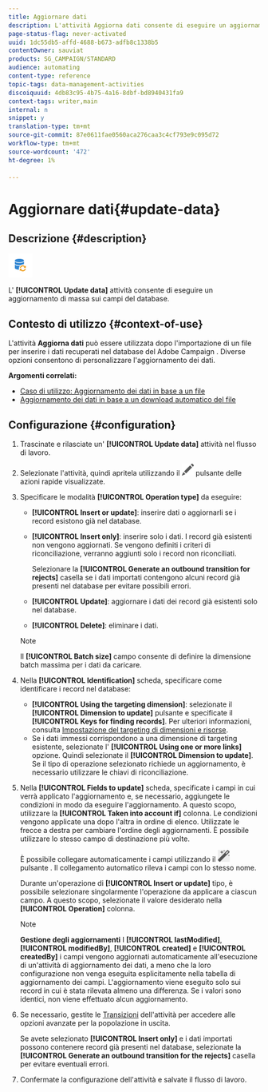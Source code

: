 ```yaml
---
title: Aggiornare dati
description: L'attività Aggiorna dati consente di eseguire un aggiornamento di massa sui campi del database.
page-status-flag: never-activated
uuid: 1dc55db5-affd-4688-b673-adfb8c1338b5
contentOwner: sauviat
products: SG_CAMPAIGN/STANDARD
audience: automating
content-type: reference
topic-tags: data-management-activities
discoiquuid: 4db83c95-4b75-4a16-8dbf-bd8940431fa9
context-tags: writer,main
internal: n
snippet: y
translation-type: tm+mt
source-git-commit: 87e0611fae0560aca276caa3c4cf793e9c095d72
workflow-type: tm+mt
source-wordcount: '472'
ht-degree: 1%

---
```



# Aggiornare dati{#update-data}

## Descrizione {#description}

![](assets/data_update.png)

L&#39; **[!UICONTROL Update data]** attività consente di eseguire un aggiornamento di massa sui campi del database.

## Contesto di utilizzo {#context-of-use}

L&#39;attività **Aggiorna dati** può essere utilizzata dopo l&#39;importazione di un file per inserire i dati recuperati nel database del Adobe Campaign . Diverse opzioni consentono di personalizzare l&#39;aggiornamento dei dati.

**Argomenti correlati:**

* [Caso di utilizzo: Aggiornamento dei dati in base a un file](../../automating/using/update-database-file.md)
* [Aggiornamento dei dati in base a un download automatico del file](../../automating/using/update-data-automatic-download.md)

## Configurazione {#configuration}

1. Trascinate e rilasciate un&#39; **[!UICONTROL Update data]** attività nel flusso di lavoro.
1. Selezionate l&#39;attività, quindi apritela utilizzando il ![](assets/edit_darkgrey-24px.png) pulsante delle azioni rapide visualizzate.
1. Specificare le modalità **[!UICONTROL Operation type]** da eseguire:

   * **[!UICONTROL Insert or update]**: inserire dati o aggiornarli se i record esistono già nel database.
   * **[!UICONTROL Insert only]**: inserire solo i dati. I record già esistenti non vengono aggiornati. Se vengono definiti i criteri di riconciliazione, verranno aggiunti solo i record non riconciliati.

      Selezionare la **[!UICONTROL Generate an outbound transition for rejects]** casella se i dati importati contengono alcuni record già presenti nel database per evitare possibili errori.

   * **[!UICONTROL Update]**: aggiornare i dati dei record già esistenti solo nel database.
   * **[!UICONTROL Delete]**: eliminare i dati.
   >[!NOTE]
   >
   >Il **[!UICONTROL Batch size]** campo consente di definire la dimensione batch massima per i dati da caricare.

1. Nella **[!UICONTROL Identification]** scheda, specificare come identificare i record nel database:

   * **[!UICONTROL Using the targeting dimension]**: selezionate il **[!UICONTROL Dimension to update]** pulsante e specificate il **[!UICONTROL Keys for finding records]**. Per ulteriori informazioni, consulta [Impostazione del targeting di dimensioni e risorse](../../automating/using/query.md#targeting-dimensions-and-resources).
   * Se i dati immessi corrispondono a una dimensione di targeting esistente, selezionate l&#39; **[!UICONTROL Using one or more links]** opzione. Quindi selezionate il **[!UICONTROL Dimension to update]**.
   Se il tipo di operazione selezionato richiede un aggiornamento, è necessario utilizzare le chiavi di riconciliazione.

1. Nella **[!UICONTROL Fields to update]** scheda, specificate i campi in cui verrà applicato l&#39;aggiornamento e, se necessario, aggiungete le condizioni in modo da eseguire l&#39;aggiornamento. A questo scopo, utilizzare la **[!UICONTROL Taken into account if]** colonna. Le condizioni vengono applicate una dopo l&#39;altra in ordine di elenco. Utilizzate le frecce a destra per cambiare l&#39;ordine degli aggiornamenti. È possibile utilizzare lo stesso campo di destinazione più volte.

   È possibile collegare automaticamente i campi utilizzando il ![](assets/wkf_magic_wand-24px.png) pulsante . Il collegamento automatico rileva i campi con lo stesso nome.

   Durante un&#39;operazione di **[!UICONTROL Insert or update]** tipo, è possibile selezionare singolarmente l&#39;operazione da applicare a ciascun campo. A questo scopo, selezionate il valore desiderato nella **[!UICONTROL Operation]** colonna.

   >[!NOTE]
   >
   >**Gestione degli aggiornamenti** I **[!UICONTROL lastModified]**, **[!UICONTROL modifiedBy]**, **[!UICONTROL created]** e **[!UICONTROL createdBy]** i campi vengono aggiornati automaticamente all&#39;esecuzione di un&#39;attività di aggiornamento dei dati, a meno che la loro configurazione non venga eseguita esplicitamente nella tabella di aggiornamento dei campi. L&#39;aggiornamento viene eseguito solo sui record in cui è stata rilevata almeno una differenza. Se i valori sono identici, non viene effettuato alcun aggiornamento.

1. Se necessario, gestite le [Transizioni](../../automating/using/activity-properties.md) dell&#39;attività per accedere alle opzioni avanzate per la popolazione in uscita.

   Se avete selezionato **[!UICONTROL Insert only]** e i dati importati possono contenere record già presenti nel database, selezionate la **[!UICONTROL Generate an outbound transition for the rejects]** casella per evitare eventuali errori.

1. Confermate la configurazione dell&#39;attività e salvate il flusso di lavoro.

